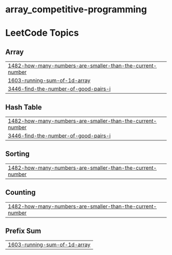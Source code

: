 # array_competitive-programming
<!---LeetCode Topics Start-->
# LeetCode Topics
## Array
|  |
| ------- |
| [1482-how-many-numbers-are-smaller-than-the-current-number](https://github.com/manlakhani2004/array_competitive-programming/tree/master/1482-how-many-numbers-are-smaller-than-the-current-number) |
| [1603-running-sum-of-1d-array](https://github.com/manlakhani2004/array_competitive-programming/tree/master/1603-running-sum-of-1d-array) |
| [3446-find-the-number-of-good-pairs-i](https://github.com/manlakhani2004/array_competitive-programming/tree/master/3446-find-the-number-of-good-pairs-i) |
## Hash Table
|  |
| ------- |
| [1482-how-many-numbers-are-smaller-than-the-current-number](https://github.com/manlakhani2004/array_competitive-programming/tree/master/1482-how-many-numbers-are-smaller-than-the-current-number) |
| [3446-find-the-number-of-good-pairs-i](https://github.com/manlakhani2004/array_competitive-programming/tree/master/3446-find-the-number-of-good-pairs-i) |
## Sorting
|  |
| ------- |
| [1482-how-many-numbers-are-smaller-than-the-current-number](https://github.com/manlakhani2004/array_competitive-programming/tree/master/1482-how-many-numbers-are-smaller-than-the-current-number) |
## Counting
|  |
| ------- |
| [1482-how-many-numbers-are-smaller-than-the-current-number](https://github.com/manlakhani2004/array_competitive-programming/tree/master/1482-how-many-numbers-are-smaller-than-the-current-number) |
## Prefix Sum
|  |
| ------- |
| [1603-running-sum-of-1d-array](https://github.com/manlakhani2004/array_competitive-programming/tree/master/1603-running-sum-of-1d-array) |
<!---LeetCode Topics End-->